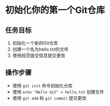 # 初始化你的第一个Git仓库

## 任务目标
1. 初始化一个新的Git仓库
2. 创建一个名为hello.txt的文件
3. 使用规范提交信息提交更改

## 操作步骤
- 使用 `git init` 命令初始化仓库
- 使用 `echo "Hello Git" > hello.txt` 创建文件
- 使用 `git add` 和 `git commit` 提交更改
